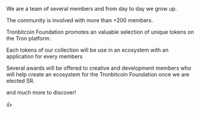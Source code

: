 We are a team of several members and from day to day we grow up.

The community is involved with more than +200 members.

Tronbitcoin Foundation promotes an valuable selection of unique tokens on the Tron platform. 

Each tokens of our collection will be use in an ecosystem with an application for every members


Several awards will be offered to creative and development members who will help create an ecosystem for the Tronbitcoin Foundation once we are elected SR.

and much more to discover!

👍
